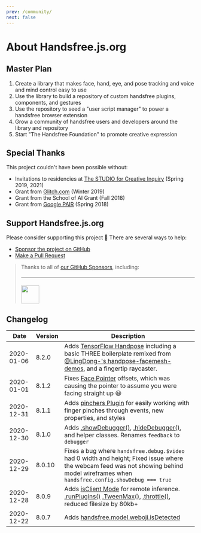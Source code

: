```yaml
---
prev: /community/
next: false
---
```

# About Handsfree.js.org

## Master Plan

1. Create a library that makes face, hand, eye, and pose tracking and voice and mind control easy to use 
2. Use the library to build a repository of custom handsfree plugins, components, and gestures
3. Use the repository to seed a "user script manager" to power a handsfree browser extension
4. Grow a community of handsfree users and developers around the library and repository
5. Start "The Handsfree Foundation" to promote creative expression

## Special Thanks

This project couldn't have been possible without:

- Invitations to residencies at [The STUDIO for Creative Inquiry]() (Spring 2019, 2021)
- Grant from [Glitch.com](https://glitch.com) (Winter 2019)
- Grant from the School of AI Grant (Fall 2018)
- Grant from [Google PAIR](https://pair.withgoogle.com/) (Spring 2018)

## Support Handsfree.js.org

Please consider supporting this project 💜 There are several ways to help:

- [Sponsor the project on GitHub](https://github.com/sponsors/midiblocks)
- [Make a Pull Request](https://github.com/midiblocks)



<blockquote>
  <div class="text-center">
    <p>Thanks to all of <a href="https://github.com/midiblocks/handsfree#thanks-to-the-handsfreejsorg-github-sponsors">our GitHub Sponsors</a>, including:</p>
  </div>
  <hr style="margin: 20px auto">
  <div class="text-center">
    <a href="https://github.com/nsthorat"><img src="https://avatars3.githubusercontent.com/u/1100749?s=460&u=99b5107179ac8a00bff093bd4b67b5898301119b&v=4" height=48></a>
  </div>
</blockquote>

## Changelog

<div class="next-element-is-changelog"></div>

| Date | Version | Description |
| ---- | ------- | ----------- |
| 2020-01-06 | 8.2.0 | Adds [TensorFlow Handpose](/ref/model/handpose/) including a basic THREE boilerplate remixed from [@LingDong-'s handpose-facemesh-demos](https://github.com/LingDong-/handpose-facemesh-demos), and a fingertip raycaster.
| 2020-01-01 | 8.1.2 | Fixes [Face Pointer](/ref/plugin/facePointer/) offsets, which was causing the pointer to assume you were facing straight up 😆
| 2020-12-31 | 8.1.1 | Adds [pinchers Plugin](/ref/plugin/pinchers/) for easily working with finger pinches through events, new properties, and styles
| 2020-12-30 | 8.1.0 | Adds [.showDebugger()](/ref/method/showDebugger/), [.hideDebugger()](/ref/method/hideDebugger/), and helper classes. Renames `feedback` to `debugger`
| 2020-12-29 | 8.0.10 | Fixes a bug where `handsfree.debug.$video` had 0 width and height; Fixed issue where the webcam feed was not showing behind model wireframes when `handsfree.config.showDebug === true`
| 2020-12-28 | 8.0.9 | Adds [isClient Mode](/ref/prop/config#isclient) for remote inference. [.runPlugins()](/ref/method/runPlugins/) [.TweenMax()](/ref/method/TweenMax/), [.throttle()](/ref/method/throttle/), reduced filesize by 80kb+
| 2020-12-22 | 8.0.7 | Adds [handsfree.model.weboji.isDetected](/ref/model/weboji/)